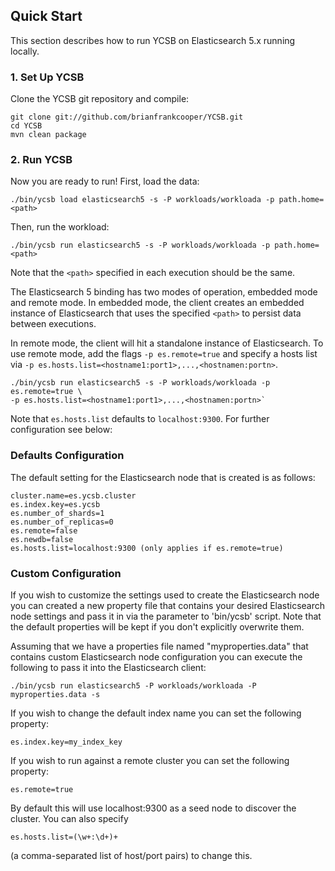 <!--
Copyright (c) 2017 YCSB contributors. All rights reserved.

Licensed under the Apache License, Version 2.0 (the "License"); you
may not use this file except in compliance with the License. You
may obtain a copy of the License at

http://www.apache.org/licenses/LICENSE-2.0

Unless required by applicable law or agreed to in writing, software
distributed under the License is distributed on an "AS IS" BASIS,
WITHOUT WARRANTIES OR CONDITIONS OF ANY KIND, either express or
implied. See the License for the specific language governing
permissions and limitations under the License. See accompanying
LICENSE file.
-->

## Quick Start

This section describes how to run YCSB on Elasticsearch 5.x running locally. 

### 1. Set Up YCSB

Clone the YCSB git repository and compile:

    git clone git://github.com/brianfrankcooper/YCSB.git
    cd YCSB
    mvn clean package

### 2. Run YCSB
    
Now you are ready to run! First, load the data:

    ./bin/ycsb load elasticsearch5 -s -P workloads/workloada -p path.home=<path>

Then, run the workload:

    ./bin/ycsb run elasticsearch5 -s -P workloads/workloada -p path.home=<path>

Note that the `<path>` specified in each execution should be the same.

The Elasticsearch 5 binding has two modes of operation, embedded mode and remote
mode. In embedded mode, the client creates an embedded instance of
Elasticsearch that uses the specified `<path>` to persist data between
executions.

In remote mode, the client will hit a standalone instance of Elasticsearch. To
use remote mode, add the flags `-p es.remote=true` and specify a hosts list via
`-p es.hosts.list=<hostname1:port1>,...,<hostnamen:portn>`.

    ./bin/ycsb run elasticsearch5 -s -P workloads/workloada -p es.remote=true \
    -p es.hosts.list=<hostname1:port1>,...,<hostnamen:portn>`

Note that `es.hosts.list` defaults to `localhost:9300`. For further
configuration see below:

### Defaults Configuration
The default setting for the Elasticsearch node that is created is as follows:

    cluster.name=es.ycsb.cluster
    es.index.key=es.ycsb
    es.number_of_shards=1
    es.number_of_replicas=0
    es.remote=false
    es.newdb=false
    es.hosts.list=localhost:9300 (only applies if es.remote=true)

### Custom Configuration
If you wish to customize the settings used to create the Elasticsearch node
you can created a new property file that contains your desired Elasticsearch 
node settings and pass it in via the parameter to 'bin/ycsb' script. Note that 
the default properties will be kept if you don't explicitly overwrite them.

Assuming that we have a properties file named "myproperties.data" that contains 
custom Elasticsearch node configuration you can execute the following to
pass it into the Elasticsearch client:


    ./bin/ycsb run elasticsearch5 -P workloads/workloada -P myproperties.data -s

If you wish to change the default index name you can set the following property:

    es.index.key=my_index_key

If you wish to run against a remote cluster you can set the following property:

    es.remote=true

By default this will use localhost:9300 as a seed node to discover the cluster.
You can also specify

    es.hosts.list=(\w+:\d+)+

(a comma-separated list of host/port pairs) to change this.

